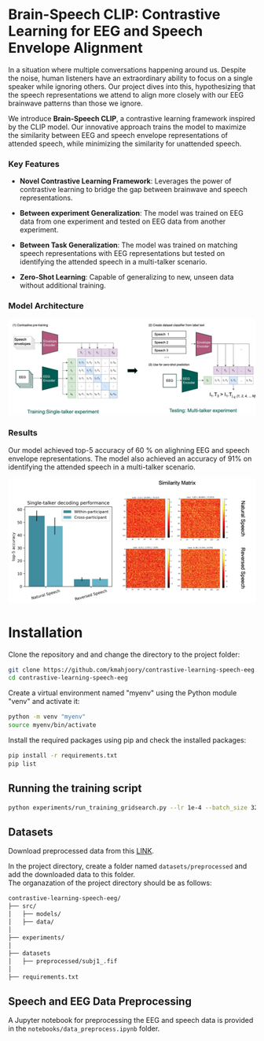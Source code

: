 
# Brain-Speech CLIP: Contrastive Learning for EEG and Speech Envelope Alignment

In a situation where multiple conversations happening around us. Despite the noise, human listeners have an extraordinary ability to focus on a single speaker while ignoring others. Our project dives into this, hypothesizing that the speech representations we attend to align more closely with our EEG brainwave patterns than those we ignore.

We introduce **Brain-Speech CLIP**, a contrastive learning framework inspired by the CLIP model. Our innovative approach trains the model to maximize the similarity between EEG and speech envelope representations of attended speech, while minimizing the similarity for unattended speech.

### Key Features
- **Novel Contrastive Learning Framework**: Leverages the power of contrastive learning to bridge the gap between brainwave and speech representations.

- **Between experiment Generalization**: The model was trained on EEG data from one experiment and tested on EEG data from another experiment.

- **Between Task Generalization**: The model was trained on matching speech representations with EEG representations but tested on identifying the attended speech in a multi-talker scenario.

- **Zero-Shot Learning**: Capable of generalizing to new, unseen data without additional training.

### Model Architecture

![Example Image](docs/images/brain_speech_clip.jpg)


### Results
Our model achieved top-5 accuracy of 60 % on alighning EEG and speech envelope representations. The model also achieved an accuracy of 91% on identifying the attended speech in a multi-talker scenario.

<img src="docs/images/eeg_speech_clip.jpg" alt="Example Image" width="800" />


# Installation

Clone the repository and and change the directory to the project folder:
```bash
git clone https://github.com/kmahjoory/contrastive-learning-speech-eeg.git
cd contrastive-learning-speech-eeg
```
Create a virtual environment named "myenv" using the Python module "venv" and activate it:
```bash
python -m venv "myenv"
source myenv/bin/activate
```
Install the required packages using pip and check the installed packages:
```bash
pip install -r requirements.txt
pip list
```


## Running the training script

```bash
python experiments/run_training_gridsearch.py --lr 1e-4 --batch_size 32 --num_epochs 100 --experiment_name "brain_speech_clip"
```

## Datasets
Download preprocessed data from this [LINK](https://drive.google.com/drive/folders/1FrfpehYLdiWEfbjxxMOLohLX_MEW1PGF?usp=share_link). 

In the project directory, create a folder named `datasets/preprocessed` and add the downloaded data to this folder.<br>
The organazation of the project directory should be as follows:

```plaintext
contrastive-learning-speech-eeg/
├── src/                  
│   ├── models/              
│   ├── data/               
│ 
├── experiments/                    
│
├── datasets
│   ├── preprocessed/subj1_.fif
│
├── requirements.txt               
```

## Speech and EEG Data Preprocessing
A Jupyter notebook for preprocessing the EEG and speech data is provided in the `notebooks/data_preprocess.ipynb` folder. 